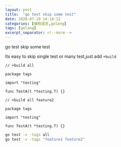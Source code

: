 ```yaml
---
layout: post
title:  "go test skip some test"
date: 2020-07-29 14:18:12
categories: [编程语言,golang]
tags: [golang]
excerpt_separator: <!--more-->
---
```

go test skip some test
<!--more-->

Its easy to skip single test or many test,just add `+build`
```golang
// +build all

package tags

import "testing"

func TestA(t *testing.T) {}
```

```golang
// +build all feature2

package tags

import "testing"

func TestA(t *testing.T) {}
```

```bash
go test -v -tags all
go test -v -tags "feature1 feature2"
```